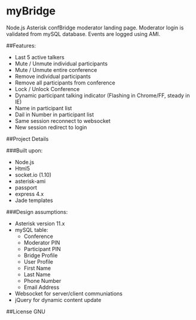 # myBridge

Node.js Asterisk confBridge moderator landing page.  Moderator login is validated from mySQL database.  Events are logged using AMI.

##Features:
- Last 5 active talkers
- Mute / Unmute individual participants
- Mute / Unmute entire conference
- Remove individual participants
- Remove all participants from conference
- Lock / Unlock Conference
- Dynamic participant talking indicator (Flashing in Chrome/FF, steady in IE)
- Name in participant list
- Dail in Number in participant list
- Same session reconnect to websocket
- New session redirect to login

##Project Details

###Built upon:
- Node.js
- Html5
- socket.io (1.10)
- asterisk-ami
- passport
- express 4.x
- Jade templates

###Design assumptions:
- Asterisk version 11.x
- mySQL table:
  - Conference
  - Moderator PIN
  - Participant PIN
  - Bridge Profile
  - User Profile
  - First Name
  - Last Name
  - Phone Number
  - Email Address
- Websocket for server/client communiations
- jQuery for dynamic content update

##License
GNU
